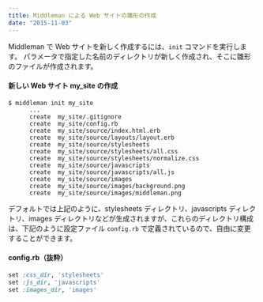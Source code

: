 ```yaml
---
title: Middleman による Web サイトの雛形の作成
date: "2015-11-03"
---
```


Middleman で Web サイトを新しく作成するには、`init` コマンドを実行します。
パラメータで指定した名前のディレクトリが新しく作成され、そこに雛形のファイルが作成されます。

#### 新しい Web サイト my_site の作成
```
$ middleman init my_site
      ...
      create  my_site/.gitignore
      create  my_site/config.rb
      create  my_site/source/index.html.erb
      create  my_site/source/layouts/layout.erb
      create  my_site/source/stylesheets
      create  my_site/source/stylesheets/all.css
      create  my_site/source/stylesheets/normalize.css
      create  my_site/source/javascripts
      create  my_site/source/javascripts/all.js
      create  my_site/source/images
      create  my_site/source/images/background.png
      create  my_site/source/images/middleman.png
```

デフォルトでは上記のように、stylesheets ディレクトリ、javascripts ディレクトリ、images ディレクトリなどが生成されますが、これらのディレクトリ構成は、下記のように設定ファイル `config.rb` で定義されているので、自由に変更することができます。

#### config.rb（抜粋）
```ruby
set :css_dir, 'stylesheets'
set :js_dir, 'javascripts'
set :images_dir, 'images'
```

